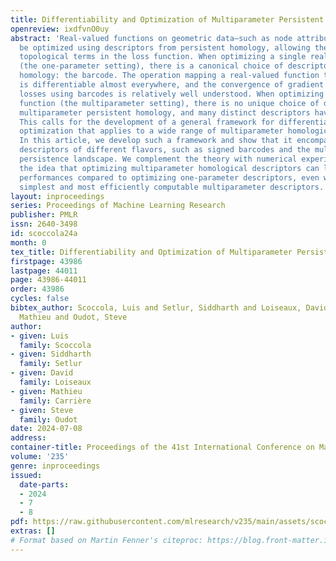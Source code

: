 ```yaml
---
title: Differentiability and Optimization of Multiparameter Persistent Homology
openreview: ixdfvnO0uy
abstract: 'Real-valued functions on geometric data—such as node attributes on a graph—can
  be optimized using descriptors from persistent homology, allowing the user to incorporate
  topological terms in the loss function. When optimizing a single real-valued function
  (the one-parameter setting), there is a canonical choice of descriptor for persistent
  homology: the barcode. The operation mapping a real-valued function to its barcode
  is differentiable almost everywhere, and the convergence of gradient descent for
  losses using barcodes is relatively well understood. When optimizing a vector-valued
  function (the multiparameter setting), there is no unique choice of descriptor for
  multiparameter persistent homology, and many distinct descriptors have been proposed.
  This calls for the development of a general framework for differentiability and
  optimization that applies to a wide range of multiparameter homological descriptors.
  In this article, we develop such a framework and show that it encompasses well-known
  descriptors of different flavors, such as signed barcodes and the multiparameter
  persistence landscape. We complement the theory with numerical experiments supporting
  the idea that optimizing multiparameter homological descriptors can lead to improved
  performances compared to optimizing one-parameter descriptors, even when using the
  simplest and most efficiently computable multiparameter descriptors.'
layout: inproceedings
series: Proceedings of Machine Learning Research
publisher: PMLR
issn: 2640-3498
id: scoccola24a
month: 0
tex_title: Differentiability and Optimization of Multiparameter Persistent Homology
firstpage: 43986
lastpage: 44011
page: 43986-44011
order: 43986
cycles: false
bibtex_author: Scoccola, Luis and Setlur, Siddharth and Loiseaux, David and Carri\`{e}re,
  Mathieu and Oudot, Steve
author:
- given: Luis
  family: Scoccola
- given: Siddharth
  family: Setlur
- given: David
  family: Loiseaux
- given: Mathieu
  family: Carrière
- given: Steve
  family: Oudot
date: 2024-07-08
address:
container-title: Proceedings of the 41st International Conference on Machine Learning
volume: '235'
genre: inproceedings
issued:
  date-parts:
  - 2024
  - 7
  - 8
pdf: https://raw.githubusercontent.com/mlresearch/v235/main/assets/scoccola24a/scoccola24a.pdf
extras: []
# Format based on Martin Fenner's citeproc: https://blog.front-matter.io/posts/citeproc-yaml-for-bibliographies/
---
```

